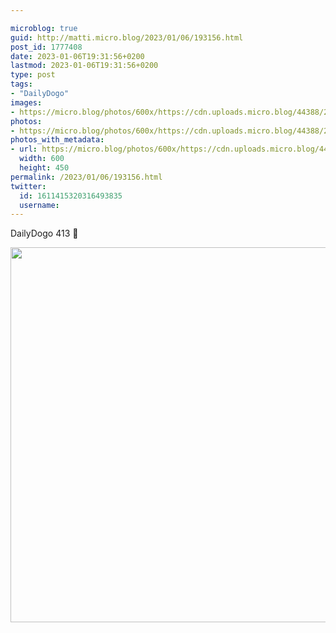 ```yaml
---

microblog: true
guid: http://matti.micro.blog/2023/01/06/193156.html
post_id: 1777408
date: 2023-01-06T19:31:56+0200
lastmod: 2023-01-06T19:31:56+0200
type: post
tags:
- "DailyDogo"
images:
- https://micro.blog/photos/600x/https://cdn.uploads.micro.blog/44388/2023/0587642cca.jpg
photos:
- https://micro.blog/photos/600x/https://cdn.uploads.micro.blog/44388/2023/0587642cca.jpg
photos_with_metadata:
- url: https://micro.blog/photos/600x/https://cdn.uploads.micro.blog/44388/2023/0587642cca.jpg
  width: 600
  height: 450
permalink: /2023/01/06/193156.html
twitter:
  id: 1611415320316493835
  username:
---
```

DailyDogo 413 🐶

<img src="/media/uploads/2023/0587642cca.jpg" width="600" alt="" />
